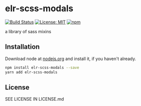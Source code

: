 # elr-scss-modals

[![Build Status](https://travis-ci.com/Beth3346/elr-scss-modals.svg?branch=master)](https://travis-ci.com/Beth3346/elr-scss-modals)
[![License: MIT](https://img.shields.io/badge/License-MIT-yellow.svg)](https://opensource.org/licenses/MIT)
[![npm](https://img.shields.io/npm/dm/elr-scss-modals.svg?style=flat)](https://npmjs.com/package/elr-scss-modals)

a library of sass mixins

## Installation

Download node at [nodejs.org](http://nodejs.org) and install it, if you haven't already.

```sh
npm install elr-scss-modals --save
yarn add elr-scss-modals
```

## License

SEE LICENSE IN LICENSE.md
